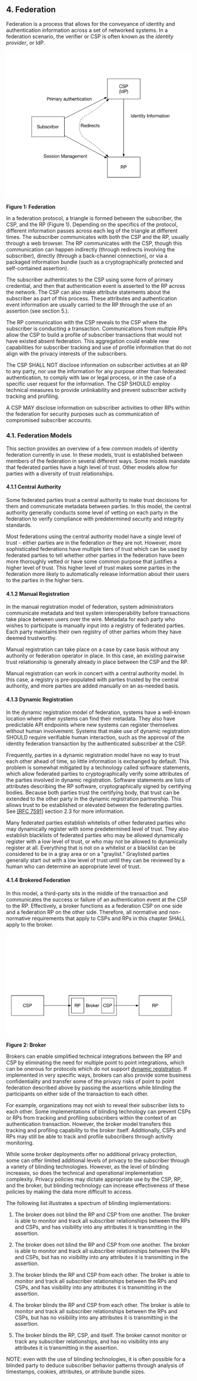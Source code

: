 <a name="sec4"></a>

## 4. Federation
Federation is a process that allows for the conveyance of identity and authentication information across a set of networked systems. In a federation scenario, the verifier or CSP is often known as the *identity provider*, or IdP.

![Figure 1: Federation](sp800-63c/media/federation.png)

**Figure 1: Federation**

In a federation protocol, a triangle is formed between the subscriber, the CSP, and the RP (Figure 1). Depending on the specifics of the protocol, different information passes across each leg of the triangle at different times. The subscriber communicates with both the CSP and the RP, usually through a web browser. The RP communicates with the CSP, though this communication can happen indirectly (through redirects involving the subscriber), directly (through a back-channel connection), or via a packaged information bundle (such as a cryptographically protected and self-contained assertion).

The subscriber authenticates to the CSP using some form of primary credential, and then that authentication event is asserted to the RP across the network. The CSP can also make attribute statements about the subscriber as part of this process. These attributes and authentication event information are usually carried to the RP through the use of an assertion (see section 5.).

The RP communication with the CSP reveals to the CSP where the subscriber is conducting a transaction. Communications from multiple RPs allow the CSP to build a profile of subscriber transactions that would not have existed absent federation. This aggregation could enable new capabilities for subscriber tracking and use of profile information that do not align with the privacy interests of the subscribers. 

The CSP SHALL NOT disclose information on subscriber activities at an RP to any party, nor use the information for any purpose other than federated authentication, to comply with law or legal process, or in the case of a specific user request for the information. The CSP SHOULD employ technical measures to provide unlinkability and prevent subscriber activity tracking and profiling.

A CSP MAY disclose information on subscriber activities to other RPs within the federation for security purposes such as communication of compromised subscriber accounts.

### 4.1. Federation Models

This section provides an overview of a few common models of identity federation currently in use. In these models, trust is established between members of the federation in several different ways. Some models mandate that federated parties have a high level of trust. Other models allow for parties with a diversity of trust relationships.

#### 4.1.1 Central Authority

Some federated parties trust a central authority to make trust decisions for them and communicate metadata between parties. In this model, the central authority generally conducts some level of vetting on each party in the federation to verify compliance with predetermined security and integrity standards.

Most federations using the central authority model have a single level of trust - either parties are in the federation or they are not. However, more sophisticated federations have multiple tiers of trust which can be used by federated parties to tell whether other parties in the federation have been more thoroughly vetted or have some common purpose that justifies a higher level of trust. This higher level of trust makes some parties in the federation more likely to automatically release information about their users to the parties in the higher tiers.

#### 4.1.2 Manual Registration

In the manual registration model of federation, system administrators communicate metadata and test system interoperability before transactions take place between users over the wire. Metadata for each party who wishes to participate is manually input into a registry of federated parties. Each party maintains their own registry of other parties whom they have deemed trustworthy.

Manual registration can take place on a case by case basis without any authority or federation operator in place. In this case, an existing pairwise trust relationship is generally already in place between the CSP and the RP. 

Manual registration can work in concert with a central authority model. In this case, a registry is pre-populated with parties trusted by the central authority, and more parties are added manually on an as-needed basis.

#### <a name="dynamic-registration"></a> 4.1.3 Dynamic Registration

In the dynamic registration model of federation, systems have a well-known location where other systems can find their metadata. They also have predictable API endpoints where new systems can register themselves without human involvement. Systems that make use of dynamic registration SHOULD require verifiable human interaction, such as the approval of the identity federation transaction by the authenticated subscriber at the CSP. 

Frequently, parties in a dynamic registration model have no way to trust each other ahead of time, so little information is exchanged by default. This problem is somewhat mitigated by a technology called software statements, which allow federated parties to cryptographically verify some attributes of the parties involved in dynamic registration. Software statements are lists of attributes describing the RP software, cryptographically signed by certifying bodies. Because both parties trust the certifying body, that trust can be extended to the other party in the dynamic registration partnership.  This allows trust to be established or elevated between the federating parties. See [[RFC 7591]](#RFC7591) section 2.3 for more information.

Many federated parties establish whitelists of other federated parties who may dynamically register with some predetermined level of trust. They also establish blacklists of federated parties who may be allowed dynamically register with a low level of trust, or who may not be allowed to dynamically register at all. Everything that is not on a whitelist or a blacklist can be considered to be in a gray area or on a "graylist." Graylisted parties generally start out with a low level of trust until they can be reviewed by a human who can determine an appropriate level of trust. 

#### 4.1.4 Brokered Federation

In this model, a third-party sits in the middle of the transaction and communicates the success or failure of an authentication event at the CSP to the RP. Effectively, a broker functions as a federation CSP on one side and a federation RP on the other side. Therefore, all normative and non-normative requirements that apply to CSPs and RPs in this chapter SHALL apply to the broker.

![Figure 2: Broker](sp800-63c/media/broker.png)

**Figure 2: Broker**

 

Brokers can enable simplified technical integrations between the RP and CSP by eliminating the need for multiple point to point integrations, which can be onerous for protocols which do not support [dynamic registration](#dynamic-registration). If implemented in very specific ways, brokers can also provide some business confidentiality and transfer some of the privacy risks of point to point federation described above by passing the assertions while blinding the participants on either side of the transaction to each other. 

For example, organizations may not wish to reveal their subscriber lists to each other. Some implementations of blinding technology can prevent CSPs or RPs from tracking and profiling subscribers within the context of an authentication transaction. However, the broker model transfers this tracking and profiling capability to the broker itself. Additionally, CSPs and RPs may still be able to track and profile subscribers through activity monitoring.

While some broker deployments offer no additional privacy protection, some can offer limited additional levels of privacy to the subscriber through a variety of blinding technologies.  However, as the level of blinding increases, so does the technical and operational implementation complexity. Privacy policies may dictate appropriate use by the CSP, RP, and the broker,  but blinding technology can increase effectiveness of these policies by making the data more difficult to access.

The following list illustrates a spectrum of blinding implementations:

1. The broker does not blind the RP and CSP from one another. The broker is able to monitor and track all subscriber relationships between the RPs and CSPs, and has visibility into any attributes it is transmitting in the assertion.

1. The broker does not blind the RP and CSP from one another. The broker is able to monitor and track all subscriber relationships between the RPs and CSPs, but has no visibility into any attributes it is transmitting in the assertion.

1. The broker blinds the RP and CSP from each other. The broker is able to monitor and track all subscriber relationships between the RPs and CSPs, and has visibility into any attributes it is transmitting in the assertion.

1. The broker blinds the RP and CSP from each other. The broker is able to monitor and track all subscriber relationships between the RPs and CSPs, but has no visibility into any attributes it is transmitting in the assertion.

1. The broker blinds the RP, CSP, and itself. The broker cannot monitor or track any subscriber relationships, and has no visibility into any attributes it is transmitting in the assertion. 
 
NOTE: even with the use of blinding technologies, it is often possible for a blinded party to deduce subscriber behavior patterns through analysis of timestamps, cookies, attributes, or attribute bundle sizes.


